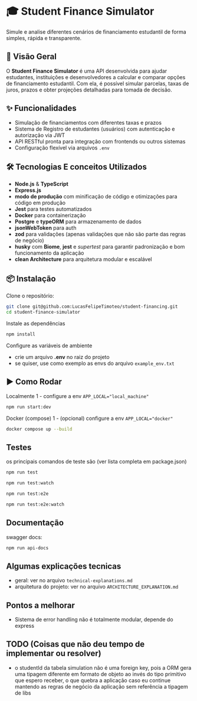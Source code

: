 # 🎓 Student Finance Simulator

Simule e analise diferentes cenários de financiamento estudantil de forma simples, rápida e transparente.

## 🚀 Visão Geral

O **Student Finance Simulator** é uma API desenvolvida para ajudar estudantes, instituições e desenvolvedores a calcular e comparar opções de financiamento estudantil. Com ela, é possível simular parcelas, taxas de juros, prazos e obter projeções detalhadas para tomada de decisão.

## ✨ Funcionalidades

- Simulação de financiamentos com diferentes taxas e prazos
- Sistema de Registro de estudantes (usuários) com autenticação e autorização via JWT
- API RESTful pronta para integração com frontends ou outros sistemas
- Configuração flexível via arquivos `.env`

## 🛠️ Tecnologias E conceitos Utilizados

- **Node.js** & **TypeScript**
- **Express.js** 
- **modo de produção** com minificação de código e otimizações para código em produção
- **Jest** para testes automatizados
- **Docker** para containerização
- **Postgre** e **typeORM** para armazenamento de dados
- **jsonWebToken** para auth
- **zod** para validações (apenas validações que não são parte das regras de negócio)
- **husky** com **Biome**, **jest** e *supertest* para garantir padronização e bom funcionamento da aplicação
- **clean Architecture** para arquitetura modular e escalável

## 📦 Instalação

Clone o repositório:
```sh
git clone git@github.com:LucasFelipeTimoteo/student-financing.git
cd student-finance-simulator
```
Instale as dependências
```sh
npm install
```
Configure as variáveis de ambiente
- crie um arquivo **.env** no raiz do projeto
- se quiser, use como exemplo as envs do arquivo `example_env.txt`

## ▶️ Como Rodar
Localmente
1 - configure a env `APP_LOCAL="local_machine"`
```sh
npm run start:dev
```
Docker (compose)
1 - (opcional) configure a env `APP_LOCAL="docker"`
```sh
docker compose up --build
```
## Testes
os principais comandos de teste são
(ver lista completa em package.json)

```sh
npm run test
```
```sh
npm run test:watch
```
```sh
npm run test:e2e
```
```sh
npm run test:e2e:watch
```
## Documentação
swagger docs:
```sh
npm run api-docs
```

## Algumas explicações tecnicas
- geral: ver no arquivo `technical-explanations.md`
- arquitetura do projeto: ver no arquivo `ARCHITECTURE_EXPLANATION.md`

## Pontos a melhorar
- Sistema de error handling não é totalmente modular, depende do express

## TODO (Coisas que não deu tempo de implementar ou resolver)
- o studentId da tabela simulation não é uma foreign key, pois a ORM gera uma tipagem diferente em formato de objeto ao invés do tipo primitivo que espero receber, o que quebra a aplicação caso eu continue mantendo as regras de negócio da aplicação sem referência a tipagem de libs
